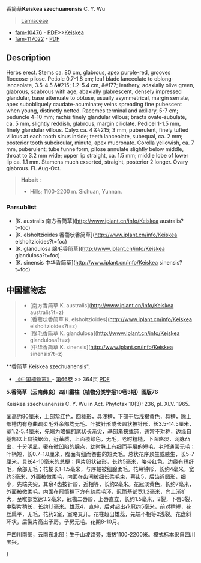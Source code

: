 香简草**Keiskea szechuanensis** C. Y. Wu

> [Lamiaceae](http://www.iplant.cn/info/Lamiaceae?t=foc)
* [fam-10476](http://www.iplant.cn/foc/fam/10476) - [PDF](http://www.iplant.cn/foc/pdf/Lamiaceae.pdf)>>[Keiskea](http://www.iplant.cn/info/Keiskea?t=foc)
* [fam-117022](http://www.iplant.cn/foc/fam/117022) - [PDF](http://www.iplant.cn/foc/pdf/Keiskea.pdf)

## Description

Herbs erect. Stems ca. 80 cm, glabrous, apex purple-red, grooves floccose-pilose. Petiole 0.7-1.8 cm; leaf blade lanceolate to oblong-lanceolate, 3.5-4.5 &amp;#215; 1.2-5.4 cm, &amp;#177; leathery, adaxially olive green, glabrous, scabrous with age, abaxially glabrescent, densely impressed glandular, base attenuate to obtuse, usually asymmetrical, margin serrate, apex subobliquely caudate-acuminate; veins spreading fine pubescent when young, distinctly netted. Racemes terminal and axillary, 5-7 cm; peduncle 4-10 mm; rachis finely glandular villous; bracts ovate-subulate, ca. 5 mm, slightly reddish, glabrous, margin ciliolate. Pedicel 1-1.5 mm, finely glandular villous. Calyx ca. 4 &amp;#215; 3 mm, puberulent, finely tufted villous at each tooth sinus inside; teeth lanceolate, subequal, ca. 2 mm; posterior tooth subcircular, minute, apex mucronate. Corolla yellowish, ca. 7 mm, puberulent; tube funnelform, pilose annulate slightly below middle, throat to 3.2 mm wide; upper lip straight, ca. 1.5 mm; middle lobe of lower lip ca. 1.1 mm. Stamens much exserted, straight, posterior 2 longer. Ovary glabrous. Fl. Aug-Oct.


> **Habait** : 
>* Hills; 1100-2200 m. Sichuan, Yunnan.



### Parsublist

* [K.  australis  南方香简草](http://www.iplant.cn/info/Keiskea australis?t=foc)
* [K.  elsholtzioides  香薷状香简草](http://www.iplant.cn/info/Keiskea elsholtzioides?t=foc)
* [K.  glandulosa  腺毛香简草](http://www.iplant.cn/info/Keiskea glandulosa?t=foc)
* [K.  sinensis  中华香简草](http://www.iplant.cn/info/Keiskea sinensis?t=foc)


## 中国植物志

> * [南方香简草  K.  australis](http://www.iplant.cn/info/Keiskea australis?t=z)
> * [香薷状香简草  K.  elsholtzioides](http://www.iplant.cn/info/Keiskea elsholtzioides?t=z)
> * [腺毛香简草  K.  glandulosa](http://www.iplant.cn/info/Keiskea glandulosa?t=z)
> * [中华香简草  K.  sinensis](http://www.iplant.cn/info/Keiskea sinensis?t=z)


**香简草 Keiskea szechuanensis",



* [《中国植物志》](http://www.iplant.cn/frps)- [第66卷](http://www.iplant.cn/frps/vol/66) >> 364页 [PDF](http://www.iplant.cn/frps/pdf/66/364a.PDF)


**5.香简草（云南彝良）四川霜柱（植物分类学报10卷3期）图版76**

Keiskea szechuanensis C. Y. Wu in Act. Phytotax 10(3): 236, pl. XLV. 1965.

茎高约80厘米，上部紫红色，四稜形，具浅槽，下部干后浅褐黄色，具槽，除上部槽内有卷曲疏柔毛外余部均无毛。叶披针形或长圆状披针形，长3.5-14.5厘米，宽1.2-5.4厘米，先端为略偏的尾状长渐尖，基部渐狭或钝，通常不对称，边缘自基部以上具锐锯齿，近革质，上面榄绿色，无毛，老时粗糙，下面略淡，网脉凸出，十分明显，密布微凹陷的腺点，幼时脉上有细而平展的短毛，老时通常无毛；叶柄短，长0.7-1.8厘米，腹面有细而卷曲的短柔毛。总状花序顶生或腋生，长5-7厘米，具长4-10毫米的总梗；苞片卵状钻形，长约5毫米，略带红色，边缘有短纤毛，余部无毛；花梗长1-1.5毫米，与序轴被细腺柔毛。花萼钟形，长约4毫米，宽约3毫米，外面被微柔毛，内面在齿间被细长柔毛束，萼齿5，后齿近圆形，细小，先端突尖，其余4齿披针形，近相等，长约2毫米。花冠淡黄色，长约7毫米，外面被微柔毛，内面在冠筒稍下方有疏柔毛环，冠筒基部宽1.2毫米，向上渐扩大，至喉部宽达3.2毫米，冠檐二唇形，上唇直立，长约1.5毫米，2裂，下唇3裂，中裂片稍长，长约1.1毫米。雄蕊4，直伸，后对超出花冠约5毫米，前对稍短，花丝扁平，无毛，花药2室，室略叉开。花柱超出雄蕊，先端不相等2浅裂。花盘斜环状，后裂片高出子房。子房无毛。花期8-10月。

产四川南部，云南东北部；生于山坡路旁，海拔1100-2200米。模式标本采自四川宝兴。



}